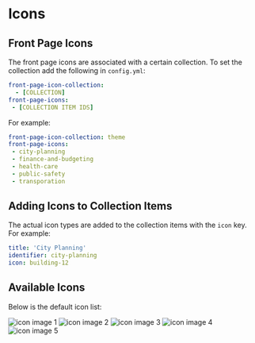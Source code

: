 # Icons

## Front Page Icons

The front page icons are associated with a certain collection. To set the collection add the following in ``config.yml``:


```yml
front-page-icon-collection:
  - [COLLECTION]
front-page-icons:
 - [COLLECTION ITEM IDS]
```

For example:

```yml
front-page-icon-collection: theme 
front-page-icons:
 - city-planning
 - finance-and-budgeting
 - health-care
 - public-safety
 - transporation
```

## Adding Icons to Collection Items
The actual icon types are added to the collection items with the ``icon`` key. For example:

```yml
title: 'City Planning'
identifier: city-planning
icon: building-12
```

## Available Icons

Below is the default icon list:

![icon image 1](assets/fonts1.png)
![icon image 2](assets/fonts2.png)
![icon image 3](assets/fonts3.png)
![icon image 4](assets/fonts4.png)
![icon image 5](assets/fonts5.png)
